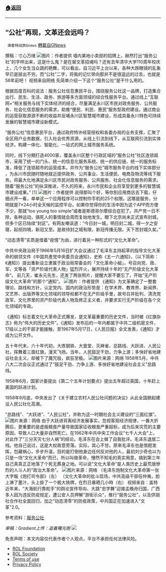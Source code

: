 ###  [:house:返回](README.md)
---


## “公社”再现，文革还会远吗？
` 澳喜特战旅Gnews` [轉載自GNews](https://gnews.org/zh-hans/2590348/)

撰稿：寸心万绪
 ![](https://assets.gnews.org/wp-content/uploads/2022/05/image-2448_1653390612.png)图片：作者提供 
墙内某地小卖部的招牌上，赫然打出“服务公社”的字样出来，这是什么鬼？是在替文革招魂吗？还有去年清华大学110周年校庆上，几个女生当众跳的艳舞，可以看出，自习近平上台以来，各种大跌眼镜的乱象早已是层出不穷。而“公社”二字，将我的记忆带向那并不是很遥远的过去，也就是56年前吧！
 视频来自网络 
先简单介绍一下这个“服务公社”是干什么用的。
 
根据百度百科的说法：服务公社信息惠民平台，围绕服务公社这一品牌，打造集合出行、民生、生活、政务、旅游等多方面领域的综合性服务平台。通过线上“互联网+”相关服务与线下实体经济的结合，尽量满足永川区市民对政务服务、公共服务、社会化信息服务的需求，助推“便民、利民、惠民”服务型政府建设。通过商业的运营获取源源不断的收益并反哺永川区智慧城市建设，形成具备永川特色可持续发展的智慧城市建设新模式。
 
“服务公社”信息惠民平台，通过政府特许经营授权和各委办局的业务支撑，汇聚了全区用户业务数据，引入社会优秀资源，从线上引流到线下，从互联网引流到实体经济，构建一体化、智能化、一站式的网上城市服务系统。
 
同时，线下分期打造4000家，覆盖永川区整个行政区域的“服务公社”社区连锁超市，采用了统一的门头、统一的信息化服务系统、统一的供应链、统一的服务标准，降低了连锁超市的运营成本，并作为“服务公社”城市服务平台的线下实体部分 ，为永川市民随时随地就近提供政务、公共事业、生活便民、电商及物流等线下服务。将最大化地满足永川区市民对政务服务、公共服务、社会化信息服务的需求。随着“服务公社”的纵深推进，不久的将来，永川市民和企业将享受到更多的智慧城市建设成果。” [1]
 ![](https://assets.gnews.org/wp-content/uploads/2022/05/image-2448_1653390698.png)图片：作者提供 
说得那叫个好，等你到应用商店去下载，仔细点开一看，单单这一个应用程序可以控制你手机的25个权限。这哪是服务，分明就是7×24小时全天候的监控平台。如果你觉得你的生活中因为这个APP而方便不少，那就“too young too simple”或者是斯德哥尔摩综合症犯了。共产党一日不除，各种运动，搞死人的事情就会周而复始地发生。眼下北京尚未正式宣布封城，但多个区已陆续“封区”。有网友嘲讽道：“今日封一城，明日封二城，得一夕之安寝，起视四境，新冠又至。是故待封之城有限，新冠传播无限。天下苦封城久矣。”
 
“动态清零”实质是借着“疫情”为由，进行着另一种形式的“文化大革命”。
 
中共中央政治局于1966年5月16日扩大会议通过了毛泽东主持起草的指导文化大革命的纲领文件《中国共產党中央委员会通知》，史称《五一六通知》，（以下简称：《通知》）提出重新设立隶属于政治局常委会的「文化革命小組」，号召向党、政、军、文等各「资产阶级代表人物」猛烈开火，展开持续十年的“无产阶级文化大革命“。 前几天，崔永元先生，还发了两张照片，提醒大家不要忘了，开始”无产阶级文化大革命”的那个“通知”。
 ![](https://assets.gnews.org/wp-content/uploads/2022/05/image-2448_1653390725.png)图片：作者提供 
《通知》为文革确定了一整套理论、路线和方针，认定党内、国内的政治形势是：在学术界、教育界、新闻界、文艺界、出版界等文化领域的领导权都不在无产阶级手里，故号召并批判、清洗党政军、文化界里的资产阶级代表人物及修正主义者，并要求实行无产阶级在各个文化领域的专政。
 
《通知》标志着文化大革命正式爆发，是文革最重要的历史文件，当时被《红旗杂志》称为“伟大的历史文件”。《通知》发布后的一年内都属于中共二级机密文件，17级以上的干部才能接触，至1967年5月17日，《人民日报》全文发表，《通知》才成为公开文件。
 
五十年代末，六十年代初，大炼钢铁、大食堂、灭麻雀、总路线、大跃进、人民公社，挥舞着三面红旗，漫天飞扬。当年，人民鼓足干劲，力争上游；多快好省地建设社会主义，却被下了魔咒般，疯狂至极。
 ![](https://assets.gnews.org/wp-content/uploads/2022/05/image-2448_1653390755.png)图片来源：网络 
1958年5月，中共八大二次会议正式通过了“鼓足干劲、力争上游、多快好省地建设社会主义”总路线。
 
1958年6月，国家计委提出《第二个五年计划要点》提出五年超过英国，十年赶上美国的跃进计划。
 
1958年9月底，中央发出了《关于建立农村人民公社问题的决议》从此全国掀起建设人民公社化高潮。
 
“总路线”、“大跃进”、“人民公社”，并称为这一时期社会主义建设的“三面红旗”。
 ![](https://assets.gnews.org/wp-content/uploads/2022/05/image-2448_1653390799.png)图片来源：网络 
由于大跃进背离经济发展事实，忽视客观经济规律，一番大折腾后，更重要的是虚报粮食产量导致国家征收粮食严重超标，成为后来灾荒的主要原因，导致人口大量非自然死亡。在1962年中共中央工作会议“七千人大会”上，对此作了“三分天灾七分人祸”的结论。毛泽东在会上做了自我批评。毛泽东退居二线。他自己说过，这是大权故意旁落。实际，其心不甘。原來毛泽东也是借题发挥，包藏祸心，步步升温，目的是打倒他身边任何反对他的人，最初刘少奇也以为只是一场“文化大革命”而已，所以叫做革命，懵然不知毛的真实用意，搞到第三年自己真真正正地落了个死无葬身之地。可以说“文化大革命”是人类历史上最荒唐慘烈的人斗人的“政治大革命”。
 ![](https://assets.gnews.org/wp-content/uploads/2022/05/刘少奇_1653392371.jpg)图片来源：网络
（毛泽东炮制文化大革命第一张大字報《炮打司令部》（左）
（文化大革命的批斗现场，中共高级干部任仲夷，脸上淋了墨汁，头上掛了一个极大铁牌，在烈日暴晒几小時（右）
 视频来自：盖特 
近年来，“大海航行靠舵手”的舆论宣传导向、大跳“忠字舞”迎接孟晚舟归国，广西多人因为违反防疫规定，遭公安人员押解“游街示众”，推行“服务公社”，以及供销社合作社全面回归，加之“动态清零”的防疫政策，中共国正在加速进入“文革”2.0。
 
参考资料：[服务公社](https://baike.baidu.com/item/%25E6%259C%258D%25E5%258A%25A1%25E5%2585%25AC%25E7%25A4%25BE/22302635)
 
*审稿：Gradient上传：追着曙光跑*
 ![](https://assets.gnews.org/wp-content/uploads/2022/05/TA1-2.jpg) 

免责声明：本文内容仅代表作者个人观点，平台不承担任何法律风险。
  
- [ROL Foundation](https://rolfoundation.org/)
- [ROL Society](https://rolsociety.org/)
- [Terms of use](https://gnews.org/terms-of-use-3/)
- [Privacy Policy](https://gnews.org/privacy-policy/)
